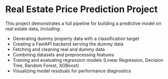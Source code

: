 # Real Estate Price Prediction Project

This project demonstrates a full pipeline for building a predictive model on real estate data, including:

- Generating dummy property data with a classification target
- Creating a FastAPI backend serving the dummy data
- Fetching and cleaning real and dummy data
- Combining datasets and preprocessing features
- Training and evaluating regression models (Linear Regression, Decision Tree, Random Forest, XGBoost)
- Visualizing model residuals for performance diagnostics
